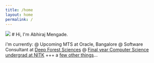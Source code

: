 ```yaml
---
title: /home
layout: home
permalink: /
---
```


<img src="../assets/img/home.jpg"/>
# Hi, I'm Abhiraj Mengade.

i'm currently:
@ Upcoming MTS at Oracle, Bangalore
@ Software Consultant at <a href="https://deepforestsci.com/">Deep Forest Sciences</a>
@ <a href="https://www.nitk.ac.uk/">Final year Computer Science undergrad at NITK</a>
+++ a [few other things](about)...
